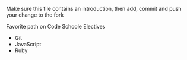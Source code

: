 Make sure this file contains an introduction, then add, commit and push your change to the fork

Favorite path on Code Schoole Electives

* Git
* JavaScript
* Ruby

